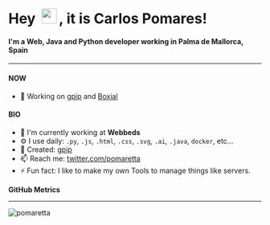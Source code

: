 <h1 title="hehehe"> Hey <img src="https://media.giphy.com/media/hvRJCLFzcasrR4ia7z/giphy.gif" width="30px" style="margin: 0 5px">, it is Carlos Pomares!</h1>

#### I'm a Web, Java and Python developer working in Palma de Mallorca, Spain

---

#### **NOW**

- 🔨 Working on [gpip](https://github.com/pomaretta/gpip) and [Boxial](https://github.com/pomaretta/boxial)

#### **BIO**

- 🏢 I'm currently working at **Webbeds**
- ⚙️ I use daily: `.py`, `.js`, `.html`, `.css`, `.svg`, `.ai`, `.java`, `docker`, etc...
- 💅 Created: [gpip](https://github.com/pomaretta/gpip)
- 📫 Reach me: [twitter.com/pomaretta](https://twitter.com/pomaretta)
- ⚡️ Fun fact: I like to make my own Tools to manage things like servers.

**GitHub Metrics** <img src="https://media.giphy.com/media/xUPGcGO8JJLMfEhYis/giphy.gif" width="15px" style="margin: 0 5px">
** **
<img align="center" src="https://github-readme-streak-stats.herokuapp.com/?user=pomaretta&count_private=true&theme=algolia" alt="pomaretta" />
